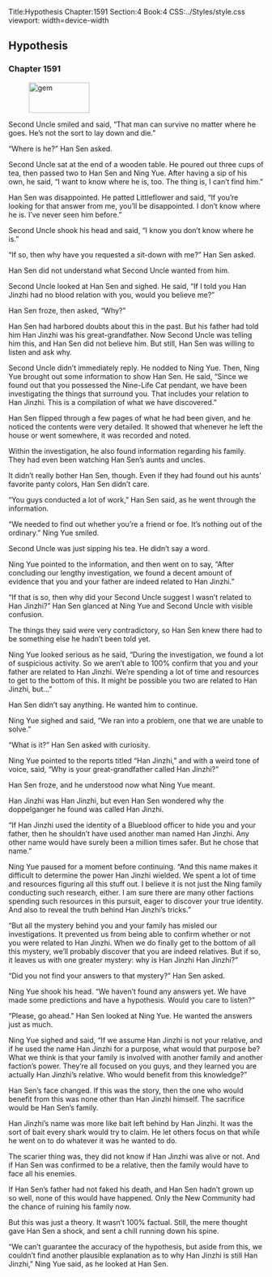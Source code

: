 Title:Hypothesis 
Chapter:1591 
Section:4 
Book:4 
CSS:../Styles/style.css 
viewport: width=device-width
  
## Hypothesis
### Chapter 1591
  
<figure>
	<img src="../Images/gem.gif" alt="gem" id="gem" width="120" height="60" />
</figure>
  

  
Second Uncle smiled and said, “That man can survive no matter where he goes. He’s not the sort to lay down and die.”

“Where is he?” Han Sen asked.

Second Uncle sat at the end of a wooden table. He poured out three cups of tea, then passed two to Han Sen and Ning Yue. After having a sip of his own, he said, “I want to know where he is, too. The thing is, I can’t find him.”

Han Sen was disappointed. He patted Littleflower and said, “If you’re looking for that answer from me, you’ll be disappointed. I don’t know where he is. I’ve never seen him before.”

Second Uncle shook his head and said, “I know you don’t know where he is.”

“If so, then why have you requested a sit-down with me?” Han Sen asked.

Han Sen did not understand what Second Uncle wanted from him.

Second Uncle looked at Han Sen and sighed. He said, “If I told you Han Jinzhi had no blood relation with you, would you believe me?”

Han Sen froze, then asked, “Why?”

Han Sen had harbored doubts about this in the past. But his father had told him Han Jinzhi was his great-grandfather. Now Second Uncle was telling him this, and Han Sen did not believe him. But still, Han Sen was willing to listen and ask why.

Second Uncle didn’t immediately reply. He nodded to Ning Yue. Then, Ning Yue brought out some information to show Han Sen. He said, “Since we found out that you possessed the Nine-Life Cat pendant, we have been investigating the things that surround you. That includes your relation to Han Jinzhi. This is a compilation of what we have discovered.”

Han Sen flipped through a few pages of what he had been given, and he noticed the contents were very detailed. It showed that whenever he left the house or went somewhere, it was recorded and noted.

Within the investigation, he also found information regarding his family. They had even been watching Han Sen’s aunts and uncles.

It didn’t really bother Han Sen, though. Even if they had found out his aunts’ favorite panty colors, Han Sen didn’t care.

“You guys conducted a lot of work,” Han Sen said, as he went through the information.

“We needed to find out whether you’re a friend or foe. It’s nothing out of the ordinary.” Ning Yue smiled.

Second Uncle was just sipping his tea. He didn’t say a word.

Ning Yue pointed to the information, and then went on to say, “After concluding our lengthy investigation, we found a decent amount of evidence that you and your father are indeed related to Han Jinzhi.”

“If that is so, then why did your Second Uncle suggest I wasn’t related to Han Jinzhi?” Han Sen glanced at Ning Yue and Second Uncle with visible confusion.

The things they said were very contradictory, so Han Sen knew there had to be something else he hadn’t been told yet.

Ning Yue looked serious as he said, “During the investigation, we found a lot of suspicious activity. So we aren’t able to 100% confirm that you and your father are related to Han Jinzhi. We’re spending a lot of time and resources to get to the bottom of this. It might be possible you two are related to Han Jinzhi, but…”

Han Sen didn’t say anything. He wanted him to continue.

Ning Yue sighed and said, “We ran into a problem, one that we are unable to solve.”

“What is it?” Han Sen asked with curiosity.

Ning Yue pointed to the reports titled “Han Jinzhi,” and with a weird tone of voice, said, “Why is your great-grandfather called Han Jinzhi?”

Han Sen froze, and he understood now what Ning Yue meant.

Han Jinzhi was Han Jinzhi, but even Han Sen wondered why the doppelganger he found was called Han Jinzhi.

“If Han Jinzhi used the identity of a Blueblood officer to hide you and your father, then he shouldn’t have used another man named Han Jinzhi. Any other name would have surely been a million times safer. But he chose that name.”

Ning Yue paused for a moment before continuing. “And this name makes it difficult to determine the power Han Jinzhi wielded. We spent a lot of time and resources figuring all this stuff out. I believe it is not just the Ning family conducting such research, either. I am sure there are many other factions spending such resources in this pursuit, eager to discover your true identity. And also to reveal the truth behind Han Jinzhi’s tricks.”

“But all the mystery behind you and your family has misled our investigations. It prevented us from being able to confirm whether or not you were related to Han Jinzhi. When we do finally get to the bottom of all this mystery, we’ll probably discover that you are indeed relatives. But if so, it leaves us with one greater mystery: why is Han Jinzhi Han Jinzhi?”

“Did you not find your answers to that mystery?” Han Sen asked.

Ning Yue shook his head. “We haven’t found any answers yet. We have made some predictions and have a hypothesis. Would you care to listen?”

“Please, go ahead.” Han Sen looked at Ning Yue. He wanted the answers just as much.

Ning Yue sighed and said, “If we assume Han Jinzhi is not your relative, and if he used the name Han Jinzhi for a purpose, what would that purpose be? What we think is that your family is involved with another family and another faction’s power. They’re all focused on you guys, and they learned you are actually Han Jinzhi’s relative. Who would benefit from this knowledge?”

Han Sen’s face changed. If this was the story, then the one who would benefit from this was none other than Han Jinzhi himself. The sacrifice would be Han Sen’s family.

Han Jinzhi’s name was more like bait left behind by Han Jinzhi. It was the sort of bait every shark would try to claim. He let others focus on that while he went on to do whatever it was he wanted to do.

The scarier thing was, they did not know if Han Jinzhi was alive or not. And if Han Sen was confirmed to be a relative, then the family would have to face all his enemies.

If Han Sen’s father had not faked his death, and Han Sen hadn’t grown up so well, none of this would have happened. Only the New Community had the chance of ruining his family now.

But this was just a theory. It wasn’t 100% factual. Still, the mere thought gave Han Sen a shock, and sent a chill running down his spine.

“We can’t guarantee the accuracy of the hypothesis, but aside from this, we couldn’t find another plausible explanation as to why Han Jinzhi is still Han Jinzhi,” Ning Yue said, as he looked at Han Sen.